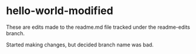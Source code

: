 # hello-world-modified

These are edits made to the readme.md file tracked under the readme-edits branch.

Started making changes, but decided branch name was bad.
